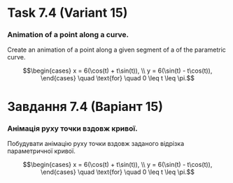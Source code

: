 # Task 7.4 (Variant 15)
### Animation of a point along a curve.
Create an animation of a point along a given segment of a
of the parametric curve.

$$\begin{cases}
    x = 6(\cos(t) + t\sin(t)), \\
    y = 6(\sin(t) - t\cos(t)),
\end{cases}
\quad \text{for} \quad 0 \leq t \leq \pi.$$

# Завдання 7.4 (Варіант 15) 
### Анімація руху точки вздовж кривої.
Побудувати анімацію руху точки вздовж заданого відрізка
параметричної кривої.

$$\begin{cases}
    x = 6(\cos(t) + t\sin(t)), \\
    y = 6(\sin(t) - t\cos(t)),
\end{cases}
\quad \text{for} \quad 0 \leq t \leq \pi.$$
